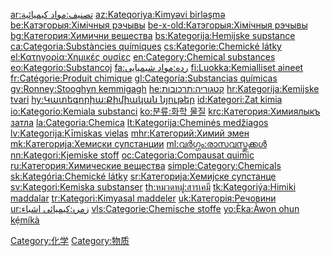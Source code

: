 [ar:تصنيف:مواد
كيميائية](https://zh.wikipedia.org/wiki/ar:تصنيف:مواد_كيميائية "wikilink")
[az:Kateqoriya:Kimyəvi
birləşmə](https://zh.wikipedia.org/wiki/az:Kateqoriya:Kimyəvi_birləşmə "wikilink")
[be:Катэгорыя:Хімічныя
рэчывы](https://zh.wikipedia.org/wiki/be:Катэгорыя:Хімічныя_рэчывы "wikilink")
[be-x-old:Катэгорыя:Хімічныя
рэчывы](https://zh.wikipedia.org/wiki/be-x-old:Катэгорыя:Хімічныя_рэчывы "wikilink")
[bg:Категория:Химични
вещества](https://zh.wikipedia.org/wiki/bg:Категория:Химични_вещества "wikilink")
[bs:Kategorija:Hemijske
supstance](https://zh.wikipedia.org/wiki/bs:Kategorija:Hemijske_supstance "wikilink")
[ca:Categoria:Substàncies
químiques](https://zh.wikipedia.org/wiki/ca:Categoria:Substàncies_químiques "wikilink")
[cs:Kategorie:Chemické
látky](https://zh.wikipedia.org/wiki/cs:Kategorie:Chemické_látky "wikilink")
[el:Κατηγορία:Χημικές
ουσίες](https://zh.wikipedia.org/wiki/el:Κατηγορία:Χημικές_ουσίες "wikilink")
[en:Category:Chemical
substances](https://zh.wikipedia.org/wiki/en:Category:Chemical_substances "wikilink")
[eo:Kategorio:Substancoj](https://zh.wikipedia.org/wiki/eo:Kategorio:Substancoj "wikilink")
[fa:رده:مواد
شیمیایی](https://zh.wikipedia.org/wiki/fa:رده:مواد_شیمیایی "wikilink")
[fi:Luokka:Kemialliset
aineet](https://zh.wikipedia.org/wiki/fi:Luokka:Kemialliset_aineet "wikilink")
[fr:Catégorie:Produit
chimique](https://zh.wikipedia.org/wiki/fr:Catégorie:Produit_chimique "wikilink")
[gl:Categoría:Substancias
químicas](https://zh.wikipedia.org/wiki/gl:Categoría:Substancias_químicas "wikilink")
[gv:Ronney:Stooghyn
kemmigagh](https://zh.wikipedia.org/wiki/gv:Ronney:Stooghyn_kemmigagh "wikilink")
[he:קטגוריה:תרכובות](https://zh.wikipedia.org/wiki/he:קטגוריה:תרכובות "wikilink")
[hr:Kategorija:Kemijske
tvari](https://zh.wikipedia.org/wiki/hr:Kategorija:Kemijske_tvari "wikilink")
[hy:Կատեգորիա:Քիմիական
նյութեր](https://zh.wikipedia.org/wiki/hy:Կատեգորիա:Քիմիական_նյութեր "wikilink")
[id:Kategori:Zat
kimia](https://zh.wikipedia.org/wiki/id:Kategori:Zat_kimia "wikilink")
[io:Kategorio:Kemiala
substanci](https://zh.wikipedia.org/wiki/io:Kategorio:Kemiala_substanci "wikilink")
[ko:분류:화학 물질](https://zh.wikipedia.org/wiki/ko:분류:화학_물질 "wikilink")
[krc:Категория:Химиялыкъ
затла](https://zh.wikipedia.org/wiki/krc:Категория:Химиялыкъ_затла "wikilink")
[la:Categoria:Chemica](https://zh.wikipedia.org/wiki/la:Categoria:Chemica "wikilink")
[lt:Kategorija:Cheminės
medžiagos](https://zh.wikipedia.org/wiki/lt:Kategorija:Cheminės_medžiagos "wikilink")
[lv:Kategorija:Ķīmiskas
vielas](https://zh.wikipedia.org/wiki/lv:Kategorija:Ķīmiskas_vielas "wikilink")
[mhr:Категорий:Химий
эмен](https://zh.wikipedia.org/wiki/mhr:Категорий:Химий_эмен "wikilink")
[mk:Категорија:Хемиски
супстанции](https://zh.wikipedia.org/wiki/mk:Категорија:Хемиски_супстанции "wikilink")
[ml:വർഗ്ഗം:രാസവസ്തുക്കൾ](https://zh.wikipedia.org/wiki/ml:വർഗ്ഗം:രാസവസ്തുക്കൾ "wikilink")
[nn:Kategori:Kjemiske
stoff](https://zh.wikipedia.org/wiki/nn:Kategori:Kjemiske_stoff "wikilink")
[oc:Categoria:Compausat
quimic](https://zh.wikipedia.org/wiki/oc:Categoria:Compausat_quimic "wikilink")
[ru:Категория:Химические
вещества](https://zh.wikipedia.org/wiki/ru:Категория:Химические_вещества "wikilink")
[simple:Category:Chemicals](https://zh.wikipedia.org/wiki/simple:Category:Chemicals "wikilink")
[sk:Kategória:Chemické
látky](https://zh.wikipedia.org/wiki/sk:Kategória:Chemické_látky "wikilink")
[sr:Категорија:Хемијске
супстанце](https://zh.wikipedia.org/wiki/sr:Категорија:Хемијске_супстанце "wikilink")
[sv:Kategori:Kemiska
substanser](https://zh.wikipedia.org/wiki/sv:Kategori:Kemiska_substanser "wikilink")
[th:หมวดหมู่:สารเคมี](https://zh.wikipedia.org/wiki/th:หมวดหมู่:สารเคมี "wikilink")
[tk:Kategoriýa:Himiki
maddalar](https://zh.wikipedia.org/wiki/tk:Kategoriýa:Himiki_maddalar "wikilink")
[tr:Kategori:Kimyasal
maddeler](https://zh.wikipedia.org/wiki/tr:Kategori:Kimyasal_maddeler "wikilink")
[uk:Категорія:Речовини](https://zh.wikipedia.org/wiki/uk:Категорія:Речовини "wikilink")
[ur:زمرہ:کیمیائی
اشیاء](https://zh.wikipedia.org/wiki/ur:زمرہ:کیمیائی_اشیاء "wikilink")
[vls:Categorie:Chemische
stoffe](https://zh.wikipedia.org/wiki/vls:Categorie:Chemische_stoffe "wikilink")
[yo:Ẹ̀ka:Àwọn ohun
kẹ́míkà](https://zh.wikipedia.org/wiki/yo:Ẹ̀ka:Àwọn_ohun_kẹ́míkà "wikilink")

[Category:化学](https://zh.wikipedia.org/wiki/Category:化学 "wikilink")
[Category:物质](https://zh.wikipedia.org/wiki/Category:物质 "wikilink")